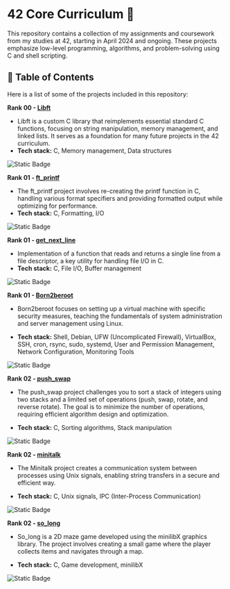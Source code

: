 # 42 Core Curriculum 🚀

This repository contains a collection of my assignments and coursework from my studies at 42, starting in April 2024 and ongoing. These projects emphasize low-level programming, algorithms, and problem-solving using C and shell scripting.

## 🔗 Table of Contents

Here is a list of some of the projects included in this repository:

**Rank 00 - [Libft](./rank00/libft)**
   - Libft is a custom C library that reimplements essential standard C functions, focusing on string manipulation, memory management, and linked lists. It serves as a foundation for many future projects in the 42 curriculum.
   - **Tech stack:** C, Memory management, Data structures

![Static Badge](https://img.shields.io/badge/moulinette-125%25-brightgreen?style=flat-square)
  
   
**Rank 01 - [ft_printf](./rank01/ft_printf)**
   - The ft_printf project involves re-creating the printf function in C, handling various format specifiers and providing formatted output while optimizing for performance.
   - **Tech stack:** C, Formatting, I/O
   
 ![Static Badge](https://img.shields.io/badge/moulinette-100%25-brightgreen?style=flat-square)


**Rank 01 - [get_next_line](./rank01/get_next_line)**
   - Implementation of a function that reads and returns a single line from a file descriptor, a key utility for handling file I/O in C.
   - **Tech stack:** C, File I/O, Buffer management
   
   ![Static Badge](https://img.shields.io/badge/moulinette-105%25-brightgreen?style=flat-square)


**Rank 01 - [Born2beroot](./rank01/Born2beroot)**
   - Born2beroot focuses on setting up a virtual machine with specific security measures, teaching the fundamentals of system administration and server management using Linux.

   - **Tech stack:** Shell, Debian, UFW (Uncomplicated Firewall), VirtualBox, SSH, cron, rsync, sudo, systemd, User and Permission Management, Network Configuration, Monitoring Tools

   ![Static Badge](https://img.shields.io/badge/approved-120%25-brightgreen?style=flat-square)


**Rank 02 - [push_swap](./rank02/push_swap)**
   - The push_swap project challenges you to sort a stack of integers using two stacks and a limited set of operations (push, swap, rotate, and reverse rotate). The goal is to minimize the number of operations, requiring efficient algorithm design and optimization.
     
   - **Tech stack:**  C, Sorting algorithms, Stack manipulation

   ![Static Badge](https://img.shields.io/badge/approved-108%25-brightgreen?style=flat-square)

   
**Rank 02 - [minitalk](./rank02/minitalk)**
   - The Minitalk project creates a communication system between processes using Unix signals, enabling string transfers in a secure and efficient way.

   - **Tech stack:** C, Unix signals, IPC (Inter-Process Communication)

  ![Static Badge](https://img.shields.io/badge/approved-125%25-brightgreen?style=flat-square)


**Rank 02 - [so_long](./rank02/so_long)**
   - So_long is a 2D maze game developed using the minilibX graphics library. The project involves creating a small game where the player collects items and navigates through a map.

   - **Tech stack:**  C, Game development, minilibX
     
![Static Badge](https://img.shields.io/badge/approved-125%25-brightgreen?style=flat-square)



